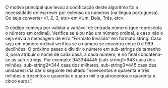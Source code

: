 O motivo principal que levou à codificação deste algoritmo foi a necessidade de escrever por extenso os números (na língua portuguesa). Ou seja converter «1, 2, 3, etc» em «Um, Dois, Três, etc».

O código começa por validar a variável de entrada número (que representa o número em ordinal). Verifica se é ou não um número ordinal, e caso não o seja envia a mensagem de erro “Formato Inválido” em formato string. Caso seja um número ordinal verifica se o número se encontra entre 0 e 999 decilhões. O próximo passo é dividir o número em sub-strings de tamanho 3, para atribuir o nome de cada casa, a cada número, e no final concatena-se as sub-strings. Por exemplo: 943344445 (sub-string1=943 casa dos milhões, sub-string2=344 casa dos milhares, sub-string3=445 casa das unidades) iria dar o seguinte resultado “novecentos e quarenta e três milhões e trezentos e quarenta e quatro mil e quatrocentos e quarenta e cinco euros”.